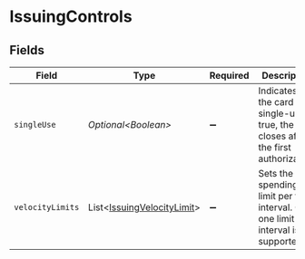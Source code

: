 # IssuingControls


## Fields

| Field                                                                                        | Type                                                                                         | Required                                                                                     | Description                                                                                  |
| -------------------------------------------------------------------------------------------- | -------------------------------------------------------------------------------------------- | -------------------------------------------------------------------------------------------- | -------------------------------------------------------------------------------------------- |
| `singleUse`                                                                                  | *Optional\<Boolean>*                                                                         | :heavy_minus_sign:                                                                           | Indicates if the card is single-use. If true, the card closes after the first authorization. |
| `velocityLimits`                                                                             | List\<[IssuingVelocityLimit](../../models/components/IssuingVelocityLimit.md)>               | :heavy_minus_sign:                                                                           | Sets the spending limit per time interval. Only one limit per interval is supported.         |